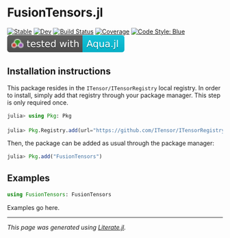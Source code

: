 # FusionTensors.jl

[![Stable](https://img.shields.io/badge/docs-stable-blue.svg)](https://ITensor.github.io/FusionTensors.jl/stable/)
[![Dev](https://img.shields.io/badge/docs-dev-blue.svg)](https://ITensor.github.io/FusionTensors.jl/dev/)
[![Build Status](https://github.com/ITensor/FusionTensors.jl/actions/workflows/CI.yml/badge.svg?branch=main)](https://github.com/ITensor/FusionTensors.jl/actions/workflows/CI.yml?query=branch%3Amain)
[![Coverage](https://codecov.io/gh/ITensor/FusionTensors.jl/branch/main/graph/badge.svg)](https://codecov.io/gh/ITensor/FusionTensors.jl)
[![Code Style: Blue](https://img.shields.io/badge/code%20style-blue-4495d1.svg)](https://github.com/invenia/BlueStyle)
[![Aqua](https://raw.githubusercontent.com/JuliaTesting/Aqua.jl/master/badge.svg)](https://github.com/JuliaTesting/Aqua.jl)

## Installation instructions

This package resides in the `ITensor/ITensorRegistry` local registry.
In order to install, simply add that registry through your package manager.
This step is only required once.
```julia
julia> using Pkg: Pkg

julia> Pkg.Registry.add(url="https://github.com/ITensor/ITensorRegistry")
```
Then, the package can be added as usual through the package manager:

```julia
julia> Pkg.add("FusionTensors")
```

## Examples

````julia
using FusionTensors: FusionTensors
````

Examples go here.

---

*This page was generated using [Literate.jl](https://github.com/fredrikekre/Literate.jl).*


